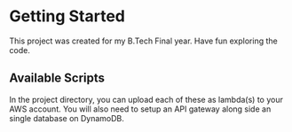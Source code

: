 # Getting Started

This project was created for my B.Tech Final year. Have fun exploring the code.

## Available Scripts

In the project directory, you can upload each of these as lambda(s) to your AWS account. You will also need to setup an API gateway along side an single database on DynamoDB.
